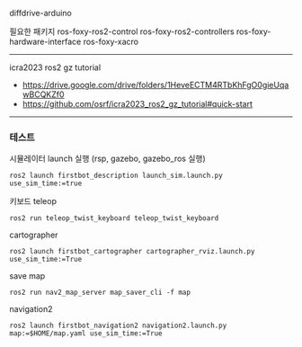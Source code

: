 diffdrive-arduino

필요한 패키지
ros-foxy-ros2-control ros-foxy-ros2-controllers ros-foxy-hardware-interface ros-foxy-xacro

---

icra2023 ros2 gz tutorial

- https://drive.google.com/drive/folders/1HeveECTM4RTbKhFgO0gieUqawBCQKZf0
- https://github.com/osrf/icra2023_ros2_gz_tutorial#quick-start
---

### 테스트


시뮬레이터 launch 실행 (rsp, gazebo, gazebo_ros 실행)

```
ros2 launch firstbot_description launch_sim.launch.py use_sim_time:=true
```

키보드 teleop

```
ros2 run teleop_twist_keyboard teleop_twist_keyboard
```

cartographer
```
ros2 launch firstbot_cartographer cartographer_rviz.launch.py use_sim_time:=True
```

save map
```
ros2 run nav2_map_server map_saver_cli -f map
```

navigation2
```
ros2 launch firstbot_navigation2 navigation2.launch.py map:=$HOME/map.yaml use_sim_time:=True
```



